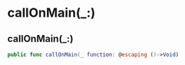 # callOnMain(\_:)

## callOnMain(\_:)

``` swift
public func callOnMain(_ function: @escaping ()->Void)
```
